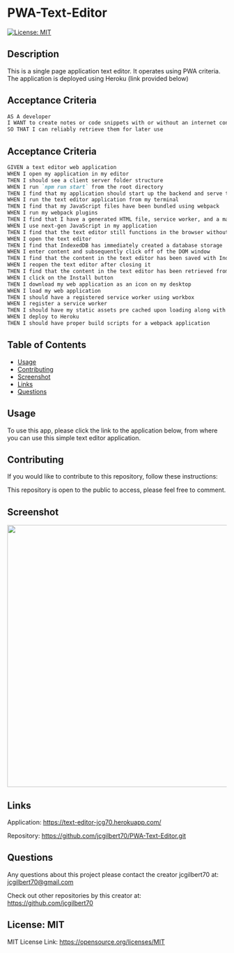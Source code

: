 
  # PWA-Text-Editor
  

  [![License: MIT](https://img.shields.io/badge/License-MIT-yellow.svg)](https://opensource.org/licenses/MIT)
  
 
  ## Description
 
 This is a single page application text editor. It operates using PWA criteria. The application is deployed using Heroku (link provided below)
  
## Acceptance Criteria

```md
AS A developer
I WANT to create notes or code snippets with or without an internet connection
SO THAT I can reliably retrieve them for later use
```

## Acceptance Criteria

```md
GIVEN a text editor web application
WHEN I open my application in my editor
THEN I should see a client server folder structure
WHEN I run `npm run start` from the root directory
THEN I find that my application should start up the backend and serve the client
WHEN I run the text editor application from my terminal
THEN I find that my JavaScript files have been bundled using webpack
WHEN I run my webpack plugins
THEN I find that I have a generated HTML file, service worker, and a manifest file
WHEN I use next-gen JavaScript in my application
THEN I find that the text editor still functions in the browser without errors
WHEN I open the text editor
THEN I find that IndexedDB has immediately created a database storage
WHEN I enter content and subsequently click off of the DOM window
THEN I find that the content in the text editor has been saved with IndexedDB
WHEN I reopen the text editor after closing it
THEN I find that the content in the text editor has been retrieved from our IndexedDB
WHEN I click on the Install button
THEN I download my web application as an icon on my desktop
WHEN I load my web application
THEN I should have a registered service worker using workbox
WHEN I register a service worker
THEN I should have my static assets pre cached upon loading along with subsequent pages and static assets
WHEN I deploy to Heroku
THEN I should have proper build scripts for a webpack application
```

  ## Table of Contents
  - [Usage](#usage)
  - [Contributing](#contributing)
  - [Screenshot](#screenshot)
  - [Links](#links)
  - [Questions](#questions)
  
 
  ## Usage
  
  To use this app, please click the link to the application below, from where you can use this simple text editor application.
 
 
  ## Contributing
  

  If you would like to contribute to this repository, follow these instructions: 
  

   This repository is open to the public to access, please feel free to comment.
  

   ## Screenshot

  <img src=".assets/img/Screenshot.PNG" width="600">
  

  ## Links

  Application:
  https://text-editor-jcg70.herokuapp.com/

  Repository:
  https://github.com/jcgilbert70/PWA-Text-Editor.git
  
 
  ## Questions
  Any questions about this project please contact the creator jcgilbert70 at:
  jcgilbert70@gmail.com
  

  Check out other repositories by this creator at: https://github.com/jcgilbert70
  

  ## License: MIT
  
  MIT License Link: https://opensource.org/licenses/MIT
